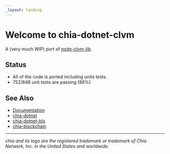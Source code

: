 ```yaml
---
_layout: landing
---
```


# Welcome to **chia-dotnet-clvm**

A (very much WIP) port of [node-clvm-lib](https://github.com/Chia-Network/node-clvm-lib).

## Status

- All of the code is ported including units tests.
- 752/848 unit tests are passing (88%)

## See Also

- [Documentation](https://dkackman.github.io/chia-dotnet-clvm/)
- [chia-dotnet](https://www.nuget.org/packages/chia-dotnet/)
- [chia-dotnet-bls](https://www.nuget.org/packages/chia-dotnet-bls/)
- [chia-blockchain](https://chia.net)

___

_chia and its logo are the registered trademark or trademark of Chia Network, Inc. in the United States and worldwide._
